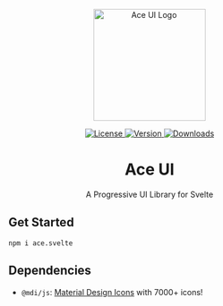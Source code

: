 <p align="center">
  <a href="https://ace-ui.pages.dev/" target="_blank">
    <img alt="Ace UI Logo" width="200" src="https://ace-ui.pages.dev/logo.svg">
  </a>
</p>

<p align="center">
  <a href="https://github.com/yzITI/ace-ui/blob/master/LICENSE.md">
    <img src="https://img.shields.io/npm/l/ace.svelte.svg" alt="License">
  </a>
  <a href="https://www.npmjs.com/package/ace.svelte">
    <img src="https://img.shields.io/npm/v/ace.svelte.svg" alt="Version">
  </a>
  <a href="https://www.npmjs.com/package/ace.svelte">
    <img src="https://img.shields.io/npm/dt/ace.svelte.svg" alt="Downloads">
  </a>
</p>

<h1 align="center">Ace UI</h1>
<p align="center">A Progressive UI Library for Svelte</p>

## Get Started

```
npm i ace.svelte
```

## Dependencies

- `@mdi/js`: [Material Design Icons](https://pictogrammers.com/library/mdi/) with 7000+ icons!
